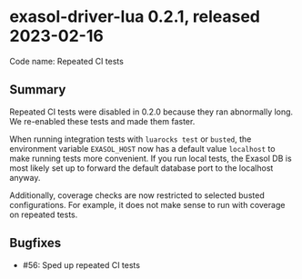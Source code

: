 # exasol-driver-lua 0.2.1, released 2023-02-16

Code name: Repeated CI tests

## Summary

Repeated CI tests were disabled in 0.2.0 because they ran abnormally long. We re-enabled these tests and made them faster.

When running integration tests with `luarocks test` or `busted`, the environment variable `EXASOL_HOST` now has a default value `localhost` to make running tests more convenient.
If you run local tests, the Exasol DB is most likely set up to forward the default database port to the localhost anyway.

Additionally, coverage checks are now restricted to selected busted configurations. For example, it does not make sense to run with coverage on repeated tests.

## Bugfixes

* #56: Sped up repeated CI tests